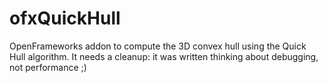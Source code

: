 ofxQuickHull
==================

OpenFrameworks addon to compute the 3D convex hull using the Quick Hull algorithm.
It needs a cleanup: it was written thinking about debugging, not performance ;)
